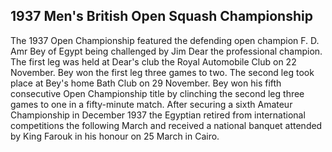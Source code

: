 ## 1937 Men's British Open Squash Championship

The 1937 Open Championship featured the defending open champion F. D. Amr Bey of Egypt being challenged by Jim Dear the professional champion. The first leg was held at Dear's club the Royal Automobile Club on 22 November. Bey won the first leg three games to two. The second leg took place at Bey's home Bath Club on 29 November. Bey won his fifth consecutive Open Championship title by clinching the second leg three games to one in a fifty-minute match.
After securing a sixth Amateur Championship in December 1937 the Egyptian retired from international competitions the following March and received a national banquet attended by King Farouk in his honour on 25 March in Cairo.
